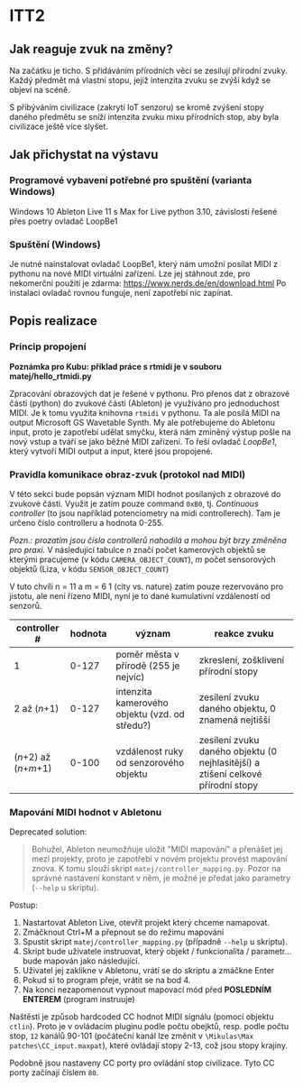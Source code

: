 # ITT2

## Jak reaguje zvuk na změny?
Na začátku je ticho.
S přidáváním přírodních věcí se zesilují přírodní zvuky. Každý předmět má vlastní stopu, jejíž intenzita zvuku se zvýší když se objeví na scéně.

S přibýváním civilizace (zakrytí IoT senzoru) 
se kromě zvýšení stopy daného předmětu se sníží intenzita zvuku mixu přírodních stop, aby byla civilizace ještě více slyšet.


## Jak přichystat na výstavu
### Programové vybavení potřebné pro spuštění (varianta Windows)
Windows 10
Ableton Live 11 s Max for Live
python 3.10, závislosti řešené přes poetry
ovladač LoopBe1

### Spuštění (Windows)
Je nutné nainstalovat ovladač LoopBe1, který nám umožní posílat MIDI z pythonu na nové MIDI virtuální zařízení.
Lze jej stáhnout zde, pro nekomerční použití je zdarma:
https://www.nerds.de/en/download.html
Po instalaci ovladač rovnou funguje, není zapotřebí nic zapínat.

## Popis realizace

### Princip propojení
**Poznámka pro Kubu: příklad práce s rtmidi je v souboru matej/hello_rtmidi.py**

Zpracování obrazových dat je řešené v pythonu. 
Pro přenos dat z obrazové části (python) do zvukové části (Ableton) je využíváno pro jednoduchost MIDI.
Je k tomu využita knihovna `rtmidi` v pythonu. Ta ale posílá MIDI na output Microsoft GS Wavetable Synth.
My ale potřebujeme do Abletonu input, proto je zapotřebí udělat smyčku, která nám zmíněný výstup pošle na nový vstup a tváří se jako běžné MIDI zařízení. 
To řeší ovladač *LoopBe1*, který vytvoří MIDI output a input, které jsou propojené. 

### Pravidla komunikace obraz-zvuk (protokol nad MIDI)
V této sekci bude popsán význam MIDI hodnot posílaných z obrazové do zvukové části.
Využit je zatím pouze command `0xB0`, tj. *Continuous controller* (to jsou například potenciometry na midi controllerech). Tam je určeno číslo controlleru a hodnota 0-255.

*Pozn.: prozatím jsou čísla controllerů nahodilá a mohou být brzy změněna pro praxi.*
V následující tabulce *n* značí počet kamerových objektů 
se kterými pracujeme (v kódu `CAMERA_OBJECT_COUNT`), 
*m* počet sensorových objektů (Liza, v kódu `SENSOR_OBJECT_COUNT`)


V tuto chvíli n = 11 a m = 6
1 (city vs. nature) zatím pouze rezervováno pro jistotu, ale není řízeno MIDI, nyní je to dané kumulativní vzdáleností od senzorů.

| controller #           | hodnota | význam                                         | reakce zvuku                                                                     |
| ---------------------- | ------- | ---------------------------------------------- | -------------------------------------------------------------------------------- |
| 1                      | 0-127   | poměr města v přírodě (255 je nejvíc)          | zkreslení, zošklivení přírodní stopy                                             |
| 2 až (*n*+1)           | 0-127   | intenzita kamerového objektu (vzd. od středu?) | zesílení zvuku daného objektu, 0 znamená nejtišší                                |
| (*n*+2) až (*n*+*m*+1) | 0-100   | vzdálenost ruky od senzorového objektu         | zesílení zvuku daného objektu (0 nejhlasitější) a ztišení celkové přírodní stopy |

### Mapování MIDI hodnot v Abletonu
Deprecated solution:

>Bohužel, Ableton neumožňuje uložit "MIDI mapování" a přenášet jej mezi projekty, proto je zapotřebí v novém projektu provést mapování znova.
>K tomu slouží skript `matej/controller_mapping.py`.
>Pozor na správné nastavení konstant v něm, je možné je předat jako parametry (`--help` u skriptu).

Postup:
1. Nastartovat Ableton Live, otevřít projekt který chceme namapovat.
2. Zmáčknout Ctrl+M a přepnout se do režimu mapování 
3. Spustit skript `matej/controller_mapping.py` (případně `--help` u skriptu).
4. Skript bude uživatele instruovat, který objekt / funkcionalita / parametr... bude mapován jako následující.
5. Uživatel jej zaklikne v Abletonu, vrátí se do skriptu a zmáčkne Enter
6. Pokud si to program přeje, vrátit se na bod 4.
7. Na konci nezapomenout vypnout mapovací mód před **POSLEDNÍM ENTEREM** (program instruuje)

Naštěstí je způsob hardcoded CC hodnot MIDI signálu (pomocí objektu `ctlin`). Proto je v ovládacím pluginu podle počtu obejktů, resp. podle počtu stop, `12` kanálů 90-101 (počáteční kanál lze změnit v `\Mikulas\Max patches\CC_input.maxpat`), které ovládají stopy 2-13, což jsou stopy krajiny.

Podobně jsou nastaveny CC porty pro ovládání stop civilizace. Tyto CC porty začínají číslem `80`.
